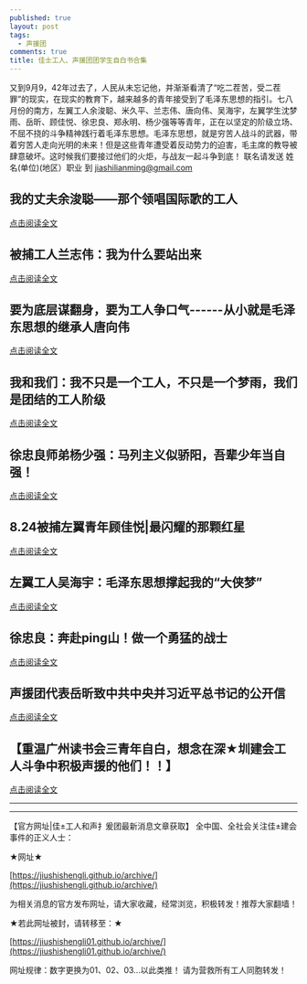 ```yaml
---
published: true
layout: post
tags:
  - 声援团
comments: true
title: 佳士工人、声援团团学生自白书合集
---
```

又到9月9，42年过去了，人民从未忘记他，并渐渐看清了“吃二茬苦，受二茬罪”的现实，在现实的教育下，越来越多的青年接受到了毛泽东思想的指引。七八月份的南方，左翼工人余浚聪、米久平、兰志伟、唐向伟、吴海宇，左翼学生沈梦雨、岳昕、顾佳悦、徐忠良、郑永明、杨少强等等青年，正在以坚定的阶级立场、不屈不挠的斗争精神践行着毛泽东思想。毛泽东思想，就是穷苦人战斗的武器，带着穷苦人走向光明的未来！但是这些青年遭受着反动势力的迫害，毛主席的教导被肆意破坏。这时候我们要接过他们的火炬，与战友一起斗争到底！ 
联名请发送 姓名(单位)(地区）职业 到 jiashilianming@gmail.com

## 我的丈夫余浚聪——那个领唱国际歌的工人

[点击阅读全文](https://duetime.cn/su/189)

## 被捕工人兰志伟：我为什么要站出来

[点击阅读全文](https://duetime.cn/su/190)

## 要为底层谋翻身，要为工人争口气------从小就是毛泽东思想的继承人唐向伟

[点击阅读全文](https://duetime.cn/su/191)

## 我和我们：我不只是一个工人，不只是一个梦雨，我们是团结的工人阶级

[点击阅读全文](https://duetime.cn/su/192)

## 徐忠良师弟杨少强：马列主义似骄阳，吾辈少年当自强！

[点击阅读全文](https://duetime.cn/su/193)

## 8.24被捕左翼青年顾佳悦|最闪耀的那颗红星

[点击阅读全文](https://duetime.cn/su/195)

## 左翼工人吴海宇：毛泽东思想撑起我的“大侠梦”

[点击阅读全文](https://duetime.cn/su/196)

## 徐忠良：奔赴ping山！做一个勇猛的战士

[点击阅读全文](https://duetime.cn/su/201)

## 声援团代表岳昕致中共中央并习近平总书记的公开信

[点击阅读全文](https://duetime.cn/su/200)

## 【重温广州读书会三青年自白，想念在深★圳建会工人斗争中积极声援的他们！！】

[点击阅读全文](https://duetime.cn/su/202)

---

---

【官方网址|佳±工人和声扌爰团最新消息文章获取】
全中国、全社会关注佳±建会事件的正义人士：

★网址★

[https://jiushishengli.github.io/archive/](https://jiushishengli.github.io/archive/)

为相关消息的官方发布网址，请大家收藏，经常浏览，积极转发！推荐大家翻墙！

★若此网址被封，请转移至：★

[https://jiushishengli01.github.io/archive/](https://jiushishengli01.github.io/archive/)

网址规律：数字更换为01、02、03...以此类推！
请为营救所有工人同胞转发！
